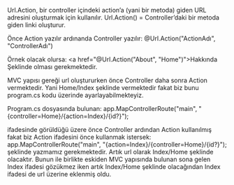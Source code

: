 Url.Action, bir controller içindeki action’a (yani bir metoda) giden URL adresini oluşturmak için kullanılır.
Url.Action() = Controller’daki bir metoda giden linki oluşturur.

Önce Action yazılır ardınanda Controller yazılır:
@Url.Action("ActionAdı", "ControllerAdı")


Örnek olacak olursa:
<a href="@Url.Action("About", "Home")">Hakkında</a>
Şeklinde olması gerekmektedir.

MVC yapısı gereği url oluştururken önce Controller daha sonra Action vermektedir. Yani Home/Index şeklinde vermektedir fakat biz bunu program.cs kodu üzerinde 
ayarlayabilmekteyiz. 

Program.cs dosyasında bulunan:
app.MapControllerRoute("main", "{controller=Home}/{action=Index}/{id?}");

ifadesinde görüldüğü üzere önce Controller ardından Action kullanılmış fakat biz Action ifadesini önce kullanmak istersek:
app.MapControllerRoute("main", "{action=Index}/{controller=Home}/{id?}");
şeklinde yazmamız gerekmektedir. Artık url olarak Index/Home şeklinde olacaktır. Bunun ile birlikte eskiden MVC yapısında bulunan sona gelen Index ifadesi gözükmez iken
artık Index/Home şeklinde olacağından Index ifadesi de url üzerine eklenmiş oldu.

